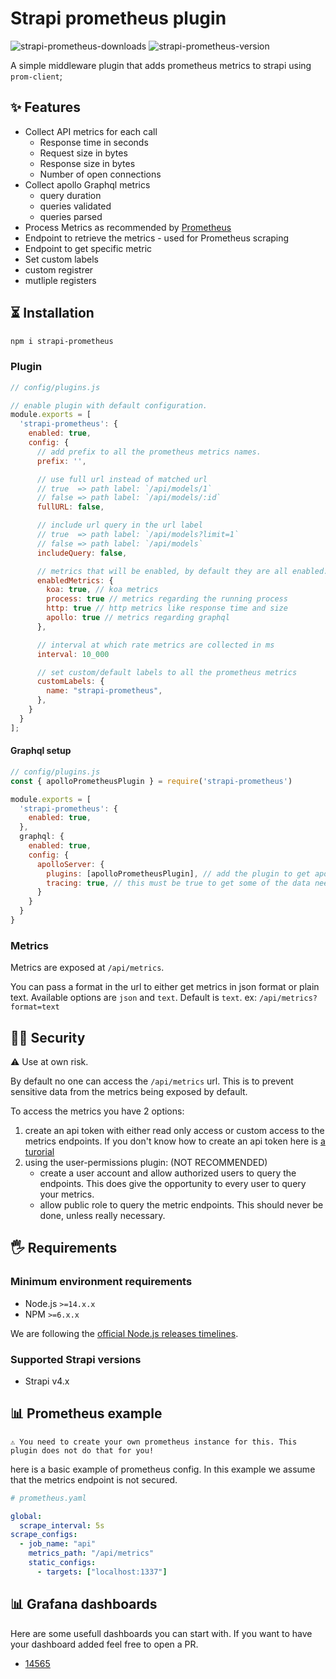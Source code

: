 # Strapi prometheus plugin

![strapi-prometheus-downloads](https://img.shields.io/npm/dt/strapi-prometheus.svg?maxAge=3600)
![strapi-prometheus-version](https://img.shields.io/npm/v/strapi-prometheus?maxAge=3600)

A simple middleware plugin that adds prometheus metrics to strapi using `prom-client`;

## ✨ Features

- Collect API metrics for each call
  - Response time in seconds
  - Request size in bytes
  - Response size in bytes
  - Number of open connections
- Collect apollo Graphql metrics
  - query duration
  - queries validated
  - queries parsed
- Process Metrics as recommended by [Prometheus](https://prometheus.io/docs/instrumenting/writing_clientlibs/#standard-and-runtime-collectors)
- Endpoint to retrieve the metrics - used for Prometheus scraping
- Endpoint to get specific metric
- Set custom labels
- custom registrer
- mutliple registers

## ⏳ Installation

```bash
npm i strapi-prometheus
```

### Plugin

```js
// config/plugins.js

// enable plugin with default configuration.
module.exports = [
  'strapi-prometheus': {
    enabled: true,
    config: {
      // add prefix to all the prometheus metrics names.
      prefix: '',

      // use full url instead of matched url
      // true  => path label: `/api/models/1`
      // false => path label: `/api/models/:id`
      fullURL: false,

      // include url query in the url label
      // true  => path label: `/api/models?limit=1`
      // false => path label: `/api/models`
      includeQuery: false,

      // metrics that will be enabled, by default they are all enabled.
      enabledMetrics: {
        koa: true, // koa metrics
        process: true // metrics regarding the running process
        http: true // http metrics like response time and size
        apollo: true // metrics regarding graphql
      },

      // interval at which rate metrics are collected in ms
      interval: 10_000

      // set custom/default labels to all the prometheus metrics
      customLabels: {
        name: "strapi-prometheus",
      },
    }
  }
];
```

#### Graphql setup

```js
// config/plugins.js
const { apolloPrometheusPlugin } = require('strapi-prometheus')

module.exports = [
  'strapi-prometheus': {
    enabled: true,
  },
  graphql: {
    enabled: true,
    config: {
      apolloServer: {
        plugins: [apolloPrometheusPlugin], // add the plugin to get apollo metrics
        tracing: true, // this must be true to get some of the data needed to create the metrics
      }
    }
  }
}

```

### Metrics

Metrics are exposed at `/api/metrics`.

You can pass a format in the url to either get metrics in json format or plain text. Available options are `json` and `text`. Default is `text`. ex: `/api/metrics?format=text`

## 👮‍♀️ Security

⚠️ Use at own risk.

By default no one can access the `/api/metrics` url. This is to prevent sensitive data from the metrics being exposed by default.

To access the metrics you have 2 options:

1. create an api token with either read only access or custom access to the metrics endpoints. If you don't know how to create an api token here is [a turorial](https://www.youtube.com/watch?v=dVQKqZYWyv4)
2. using the user-permissions plugin: (NOT RECOMMENDED)
    - create a user account and allow authorized users to query the endpoints. This does give the opportunity to every user to query your metrics.
    - allow public role to query the metric endpoints. This should never be done, unless really necessary.

## 🖐 Requirements

### Minimum environment requirements

- Node.js `>=14.x.x`
- NPM `>=6.x.x`

We are following the [official Node.js releases timelines](https://nodejs.org/en/about/releases/).

### Supported Strapi versions

- Strapi v4.x

## 📊 Prometheus example

`⚠️ You need to create your own prometheus instance for this. This plugin does not do that for you!`

here is a basic example of prometheus config. In this example we assume that the metrics endpoint is not secured.

```yml
# prometheus.yaml

global:
  scrape_interval: 5s
scrape_configs:
  - job_name: "api"
    metrics_path: "/api/metrics"
    static_configs:
      - targets: ["localhost:1337"]
```

## 📊 Grafana dashboards

Here are some usefull dashboards you can start with. If you want to have your dashboard added feel free to open a PR.

- [14565](https://grafana.com/grafana/dashboards/14565)
